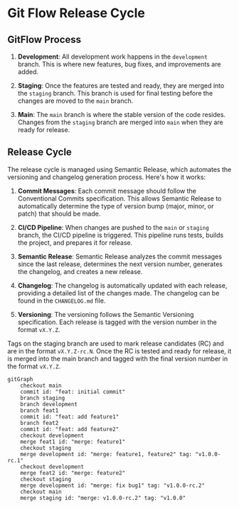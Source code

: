 # Git Flow Release Cycle

## GitFlow Process

1. **Development**: All development work happens in the `development` branch. This is where new features, bug fixes, and improvements are added.

2. **Staging**: Once the features are tested and ready, they are merged into the `staging` branch. This branch is used for final testing before the changes are moved to the `main` branch.

3. **Main**: The `main` branch is where the stable version of the code resides. Changes from the `staging` branch are merged into `main` when they are ready for release.

## Release Cycle

The release cycle is managed using Semantic Release, which automates the versioning and changelog generation process. Here's how it works:

1. **Commit Messages**: Each commit message should follow the Conventional Commits specification. This allows Semantic Release to automatically determine the type of version bump (major, minor, or patch) that should be made.

2. **CI/CD Pipeline**: When changes are pushed to the `main` or `staging` branch, the CI/CD pipeline is triggered. This pipeline runs tests, builds the project, and prepares it for release.

3. **Semantic Release**: Semantic Release analyzes the commit messages since the last release, determines the next version number, generates the changelog, and creates a new release.

4. **Changelog**: The changelog is automatically updated with each release, providing a detailed list of the changes made. The changelog can be found in the `CHANGELOG.md` file.

5. **Versioning**: The versioning follows the Semantic Versioning specification. Each release is tagged with the version number in the format `vX.Y.Z`.


Tags on the staging branch are used to mark release candidates (RC) and are in the format `vX.Y.Z-rc.N`. Once the RC is tested and ready for release, it is merged into the main branch and tagged with the final version number in the format `vX.Y.Z`.

```mermaid
gitGraph
    checkout main
    commit id: "feat: initial commit"
    branch staging
    branch development
    branch feat1
    commit id: "feat: add feature1"
    branch feat2
    commit id: "feat: add feature2"
    checkout development
    merge feat1 id: "merge: feature1"
    checkout staging
    merge development id: "merge: feature1, feature2" tag: "v1.0.0-rc.1"
    checkout development
    merge feat2 id: "merge: feature2"
    checkout staging
    merge development id: "merge: fix bug1" tag: "v1.0.0-rc.2"
    checkout main
    merge staging id: "merge: v1.0.0-rc.2" tag: "v1.0.0"
```

